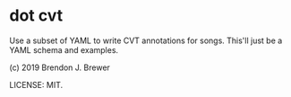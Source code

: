 dot cvt
=======

Use a subset of YAML to write CVT annotations for songs.
This'll just be a YAML schema and examples.

(c) 2019 Brendon J. Brewer

LICENSE: MIT.

